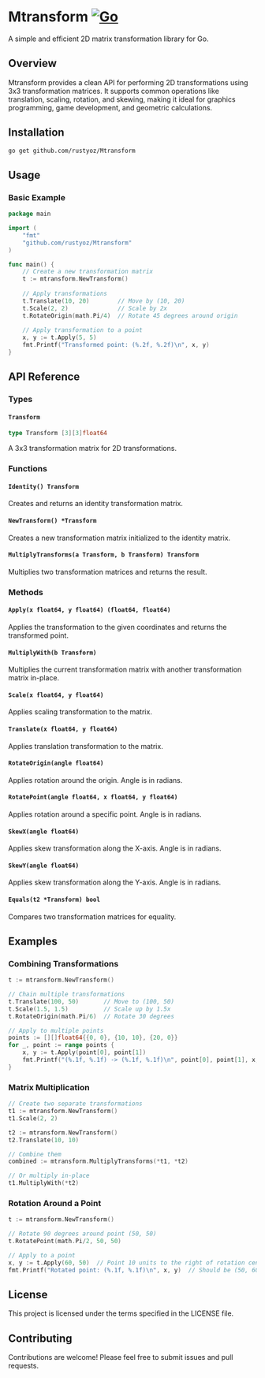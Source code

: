 # Mtransform [![Go](https://github.com/rustyoz/Mtransform/actions/workflows/go.yml/badge.svg)](https://github.com/rustyoz/Mtransform/actions/workflows/go.yml)

A simple and efficient 2D matrix transformation library for Go.

## Overview

Mtransform provides a clean API for performing 2D transformations using 3x3 transformation matrices. It supports common operations like translation, scaling, rotation, and skewing, making it ideal for graphics programming, game development, and geometric calculations.

## Installation

```bash
go get github.com/rustyoz/Mtransform
```

## Usage

### Basic Example

```go
package main

import (
    "fmt"
    "github.com/rustyoz/Mtransform"
)

func main() {
    // Create a new transformation matrix
    t := mtransform.NewTransform()
    
    // Apply transformations
    t.Translate(10, 20)        // Move by (10, 20)
    t.Scale(2, 2)              // Scale by 2x
    t.RotateOrigin(math.Pi/4)  // Rotate 45 degrees around origin
    
    // Apply transformation to a point
    x, y := t.Apply(5, 5)
    fmt.Printf("Transformed point: (%.2f, %.2f)\n", x, y)
}
```

## API Reference

### Types

#### `Transform`
```go
type Transform [3][3]float64
```
A 3x3 transformation matrix for 2D transformations.

### Functions

#### `Identity() Transform`
Creates and returns an identity transformation matrix.

#### `NewTransform() *Transform`
Creates a new transformation matrix initialized to the identity matrix.

#### `MultiplyTransforms(a Transform, b Transform) Transform`
Multiplies two transformation matrices and returns the result.

### Methods

#### `Apply(x float64, y float64) (float64, float64)`
Applies the transformation to the given coordinates and returns the transformed point.

#### `MultiplyWith(b Transform)`
Multiplies the current transformation matrix with another transformation matrix in-place.

#### `Scale(x float64, y float64)`
Applies scaling transformation to the matrix.

#### `Translate(x float64, y float64)`
Applies translation transformation to the matrix.

#### `RotateOrigin(angle float64)`
Applies rotation around the origin. Angle is in radians.

#### `RotatePoint(angle float64, x float64, y float64)`
Applies rotation around a specific point. Angle is in radians.

#### `SkewX(angle float64)`
Applies skew transformation along the X-axis. Angle is in radians.

#### `SkewY(angle float64)`
Applies skew transformation along the Y-axis. Angle is in radians.

#### `Equals(t2 *Transform) bool`
Compares two transformation matrices for equality.

## Examples

### Combining Transformations

```go
t := mtransform.NewTransform()

// Chain multiple transformations
t.Translate(100, 50)       // Move to (100, 50)
t.Scale(1.5, 1.5)          // Scale up by 1.5x
t.RotateOrigin(math.Pi/6)  // Rotate 30 degrees

// Apply to multiple points
points := [][]float64{{0, 0}, {10, 10}, {20, 0}}
for _, point := range points {
    x, y := t.Apply(point[0], point[1])
    fmt.Printf("(%.1f, %.1f) -> (%.1f, %.1f)\n", point[0], point[1], x, y)
}
```

### Matrix Multiplication

```go
// Create two separate transformations
t1 := mtransform.NewTransform()
t1.Scale(2, 2)

t2 := mtransform.NewTransform()
t2.Translate(10, 10)

// Combine them
combined := mtransform.MultiplyTransforms(*t1, *t2)

// Or multiply in-place
t1.MultiplyWith(*t2)
```

### Rotation Around a Point

```go
t := mtransform.NewTransform()

// Rotate 90 degrees around point (50, 50)
t.RotatePoint(math.Pi/2, 50, 50)

// Apply to a point
x, y := t.Apply(60, 50)  // Point 10 units to the right of rotation center
fmt.Printf("Rotated point: (%.1f, %.1f)\n", x, y)  // Should be (50, 60)
```

## License

This project is licensed under the terms specified in the LICENSE file.

## Contributing

Contributions are welcome! Please feel free to submit issues and pull requests.
